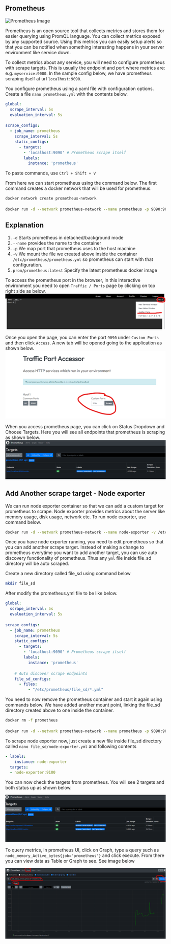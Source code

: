 ## Prometheus
![Prometheus Image](https://miro.medium.com/v2/resize:fit:720/format:webp/0*FqL35xvASbIQfYbd.png)

Prometheus is an open source tool that collects metrics and stores them for easier querying using PromQL language. You can collect metrics exposed by any supported source. Using this metrics you can easily setup alerts so that you can be notified when something interesting happens in your server environment like service down.

To collect metrics about any service, you will need to configure prometheus with scrape targets. This is usually the endpoint and port where metrics are: e.g. `myservice:9000`. In the sample config below, we have prometheus scraping itself at url `localhost:9090`.

You configure prometheus using a yaml file with configuration options. Create a file `nano prometheus.yml` with the contents below.

```yaml
global:
  scrape_interval: 5s
  evaluation_interval: 5s

scrape_configs:
  - job_name: prometheus
    scrape_interval: 5s
    static_configs:
      - targets: 
        - 'localhost:9090' # Prometheus scrape itself
        labels:
          instance: 'prometheus'

```

To paste commands, use `Ctrl + Shift + V`

From here we can start prometheus using the command below. The first command creates a docker network that will be used for prometheus.

```bash
docker network create prometheus-network

docker run -d --network prometheus-network --name prometheus -p 9090:9090 -v $PWD/prometheus.yml:/etc/prometheus/prometheus.yml prom/prometheus:latest
```

## Explanation

1. `-d` Starts prometheus in detached/background mode
2. `--name` provides the name to the container
3. `-p` We map port that prometheus uses to the host machine
4. `-v` We mount the file we created above inside the container `/etc/prometheus/prometheus.yml` so prometheus can start with that configuration.
5. `prom/prometheus:latest` Specify the latest prometheus docker image

To access the prometheus port in the browser, In this interactive environment you need to open `Traffic / Ports` page by clicking on top right side as below.
![Access Traffic / Ports Image](https://raw.githubusercontent.com/gathecageorge/killercoda/main/images/Access_Port.png)

Once you open the page, you can enter the port `9090` under `Custom Ports` and then click `Access`. A new tab will be opened going to the application as shown below.
![Open Custom Ports Image](https://raw.githubusercontent.com/gathecageorge/killercoda/main/images/Open_Port.png)


When you access prometheus page, you can click on Status Dropdown and Choose Targets. Here you will see all endpoints that prometheus is scraping as shown below.
![Prometheus Scrape Targets](https://raw.githubusercontent.com/gathecageorge/killercoda/main/micro-services-monitoring-grafana/images/prometheus1.png)


## Add Another scrape target - Node exporter
We can run node exporter container so that we can add a custom target for prometheus to scrape. Node exporter provides metrics about the server like memory usage, disk usage, network etc. To run node exporter, use command below.

```bash
docker run -d --network prometheus-network --name node-exporter -v /etc/machine-id:/etc/machine-id:ro -v /proc:/host/proc:ro -v /sys:/host/sys:ro -v /:/rootfs:ro prom/node-exporter:latest --path.procfs=/host/proc --path.rootfs=/rootfs --path.sysfs=/host/sys --collector.filesystem.ignored-mount-points="^/(sys|proc|dev|host|etc)($$|/)"
```

Once you have node exporter running, you need to edit prometheus so that you can add another scrape target. Instead of making a change to prometheus everytime you want to add another target, you can use auto discovery functionality of prometheus. Thus any `yml` file inside file_sd directory will be auto scraped.

Create a new directory called file_sd using command below

```bash
mkdir file_sd
```

After modify the prometheus.yml file to be like below.

```yaml
global:
  scrape_interval: 5s
  evaluation_interval: 5s

scrape_configs:
  - job_name: prometheus
    scrape_interval: 5s
    static_configs:
      - targets: 
        - 'localhost:9090' # Prometheus scrape itself
        labels:
          instance: 'prometheus'

    # Auto discover scrape endpoints
    file_sd_configs:
      - files:
          - "/etc/prometheus/file_sd/*.yml"

```

You need to now remove the prometheus container and start it again using commands below. We have added another mount point, linking the file_sd directory created above to one inside the container.

```bash
docker rm -f prometheus

docker run -d --network prometheus-network --name prometheus -p 9090:9090 -v $PWD/file_sd:/etc/prometheus/file_sd -v $PWD/prometheus.yml:/etc/prometheus/prometheus.yml prom/prometheus:latest
```

To scrape node exporter now, just create a new file inside file_sd directory called `nano file_sd/node-exporter.yml` and following contents

```yaml
- labels:
    instance: node-exporter
  targets:
  - node-exporter:9100

```

You can now check the targets from prometheus. You will see 2 targets and both status up as shown below.

![Prometheus Scrape Targets](https://raw.githubusercontent.com/gathecageorge/killercoda/main/micro-services-monitoring-grafana/images/prometheus2.png)

To query metrics, in prometheus UI, click on Graph, type a query such as `node_memory_Active_bytes{job="prometheus"}` and click execute. From there you can view data as Table or Graph to see. See image below

![Prometheus Scrape Targets](https://raw.githubusercontent.com/gathecageorge/killercoda/main/micro-services-monitoring-grafana/images/prometheus3.png)
